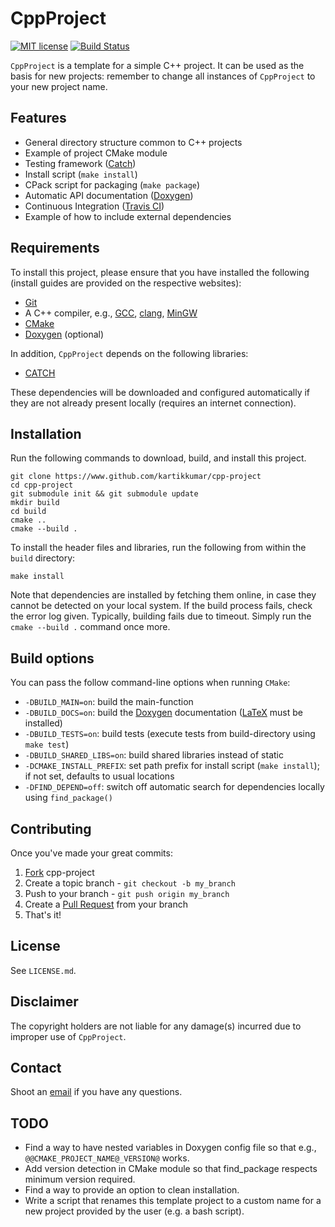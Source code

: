CppProject
===

[![MIT license](http://img.shields.io/badge/license-MIT-brightgreen.svg)](http://opensource.org/licenses/MIT) [![Build Status](https://travis-ci.org/kartikkumar/cpp-project.svg?branch=master)](https://travis-ci.org/kartikkumar/cpp-project)

`CppProject` is a template for a simple C++ project. It can be used as the basis for new projects: remember to change all instances of `CppProject` to your new project name.

Features
------

  - General directory structure common to C++ projects
  - Example of project CMake module
  - Testing framework ([Catch](https://www.github.com/philsquared/Catch "Catch Github repository"))
  - Install script (`make install`)
  - CPack script for packaging (`make package`)
  - Automatic API documentation ([Doxygen](http://www.doxygen.org "Doxygen homepage"))
  - Continuous Integration ([Travis CI](https://travis-ci.org/ "Travis CI homepage"))
  - Example of how to include external dependencies

Requirements
------

To install this project, please ensure that you have installed the following (install guides are provided on the respective websites):

  - [Git](http://git-scm.com)
  - A C++ compiler, e.g., [GCC](https://gcc.gnu.org/), [clang](http://clang.llvm.org/), [MinGW](http://www.mingw.org/)
  - [CMake](http://www.cmake.org)
  - [Doxygen](http://www.doxygen.org "Doxygen homepage") (optional)

In addition, `CppProject` depends on the following libraries:

  - [CATCH](https://www.github.com/philsquared/Catch)

These dependencies will be downloaded and configured automatically if they are not already present locally (requires an internet connection).

Installation
------

Run the following commands to download, build, and install this project.

    git clone https://www.github.com/kartikkumar/cpp-project
    cd cpp-project
    git submodule init && git submodule update
    mkdir build
    cd build
    cmake ..
    cmake --build .

To install the header files and libraries, run the following from within the `build` directory:

    make install

Note that dependencies are installed by fetching them online, in case they cannot be detected on your local system. If the build process fails, check the error log given. Typically, building fails due to timeout. Simply run the `cmake --build .` command once more.

Build options
-------------

You can pass the follow command-line options when running `CMake`:

  - `-DBUILD_MAIN=on`: build the main-function
  - `-DBUILD_DOCS=on`: build the [Doxygen](http://www.doxygen.org "Doxygen homepage") documentation ([LaTeX](http://www.latex-project.org/) must be installed)
  - `-DBUILD_TESTS=on`: build tests (execute tests from build-directory using `make test`)
  - `-DBUILD_SHARED_LIBS=on`: build shared libraries instead of static
  - `-DCMAKE_INSTALL_PREFIX`: set path prefix for install script (`make install`); if not set, defaults to usual locations
  - `-DFIND_DEPEND=off`: switch off automatic search for dependencies locally using `find_package()`

Contributing
------------

Once you've made your great commits:

  1. [Fork](https://github.com/kartikkumar/cpp-project/fork) cpp-project
  2. Create a topic branch - `git checkout -b my_branch`
  3. Push to your branch - `git push origin my_branch`
  4. Create a [Pull Request](http://help.github.com/pull-requests/) from your branch
  5. That's it!

License
------

See `LICENSE.md`.

Disclaimer
------

The copyright holders are not liable for any damage(s) incurred due to improper use of `CppProject`.

Contact
------

Shoot an [email](mailto:me@kartikkumar.com?subject=CppProject) if you have any questions.

TODO
------

  - Find a way to have nested variables in Doxygen config file so that e.g., `@@CMAKE_PROJECT_NAME@_VERSION@` works.
  - Add version detection in CMake module so that find_package respects minimum version required.
  - Find a way to provide an option to clean installation.
  - Write a script that renames this template project to a custom name for a new project provided by the user (e.g. a bash script).
